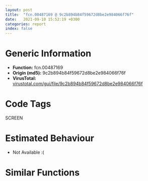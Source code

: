 ```yaml
---
layout: post
title:  "fcn.00487169 @ 9c2b894b84f59672d8be2e984066f76f"
date:   2021-09-10 15:52:19 +0300
categories: report
index: false
---
```


# Generic Information
- **Function:** fcn.00487169
- **Origin (md5):** 9c2b894b84f59672d8be2e984066f76f
- **VirusTotal:** [virustotal.com/gui/file/9c2b894b84f59672d8be2e984066f76f][virustotal_ref]

# Code Tags
<span class="tag" id="SCREEN">SCREEN</span>


# Estimated Behaviour
<ul><li class="bhv-desc" id="na">Not Available :(</li></ul>

# Similar Functions
<script type="text/javascript" src="https://www.gstatic.com/charts/loader.js"></script>
<script type="text/javascript">

    google.charts.load('current', {'packages':['corechart']});
    google.charts.setOnLoadCallback(drawChart);

    function drawChart() {
    var data = new google.visualization.DataTable();
        data.addColumn('number', 'X');
        data.addColumn('number', 'Y');
        data.addColumn({type: 'string', role: 'tooltip', 'p': {'html': true}});
        data.addColumn({'type': 'string', 'role': 'style'});
        
        data.addRows([
    [0, 0, '<b><a href="/report/fcn.00487169@9c2b894b84f59672d8be2e984066f76f">fcn.00487169</a><br>@9c2b894b84f59672d8be2e984066f76f</b><br>', 'point { fill-color: #e0440e; }'],

        ]);

    var options = {
        title: 'Similarity Plot',
        legend: 'none',
        colors: ['#dedbd9', '#e6693e', '#ec8f6e', '#f3b49f', '#f6c7b6'],
        tooltip: {isHtml: true, trigger: 'both'},
        explorer: {
        actions: ["dragToZoom", "rightClickToReset"],
        },
        chartArea: {
        width: '80%',
        height: '80%'
        },
        width: '100%',
        height: '100%'
    };

    var chart = new google.visualization.ScatterChart(document.getElementById('chart_div'));

    chart.draw(data, options);
    }
    
</script>


<div id="chart_div" style="width: 100%px; height: 100%;"></div>

# Disassembled Code
{% highlight nasm %}

push ebp
mov ebp, esp
sub esp, 0x50
mov eax, dword[0x5d9004]
xor eax, ebp
mov dword[ebp-4], eax
push ebx
mov ebx, ecx
push esi
push edi
mov eax, dword[ebx]
mov esi, dword[eax+0x168]
mov ecx, esi
call fcn.00553897
mov ecx, ebx
call esi
test eax, eax
jne off.b71
mov eax, dword[ebx]
mov esi, dword[eax+0x16c]
mov ecx, esi
call fcn.00553897
mov ecx, ebx
call esi
test eax, eax
je off.b1292
mov eax, dword[ebx]
mov esi, dword[eax+0x1cc]
mov ecx, esi
call fcn.00553897
mov ecx, ebx
call esi
test eax, eax
je off.b1292
lea eax, [ebp-0x24]
xor edi, edi
push eax
push dword[ebx+0x20]
mov dword[ebp-0x24], edi
mov dword[ebp-0x20], edi
mov dword[ebp-0x1c], edi
mov dword[ebp-0x18], edi
call dword[sym.imp.USER32.dll_GetWindowRect]
mov eax, dword[ebx]
mov esi, dword[eax+0x19c]
mov ecx, esi
call fcn.00553897
mov ecx, ebx
call esi
lea ecx, [ebp-0x24]
push ecx
mov ecx, eax
call fcn.0041288e
lea eax, [ebp-0x44]
mov dword[ebp-0x44], edi
push eax
mov dword[ebp-0x40], edi
call dword[sym.imp.USER32.dll_GetCursorPos]
mov eax, dword[ebx+0x168]
mov dword[ebp-0x3c], eax
mov eax, dword[ebx+0x16c]
mov dword[ebp-0x38], eax
lea eax, [ebp-0x3c]
push eax
push dword[ebx+0x20]
call dword[sym.imp.USER32.dll_ClientToScreen]
mov eax, dword[ebx]
lea ecx, [ebp+8]
push dword[ebp+0x18]
push ecx
mov esi, dword[eax+0x2c0]
mov ecx, esi
call fcn.00553897
mov ecx, ebx
call esi
test eax, eax
je off.b1292
push 0x10
pop eax
mov dword[ebp-0x34], eax
mov ecx, 0x5d85c0
mov dword[ebp-0x30], eax
mov dword[ebp-0x2c], eax
mov dword[ebp-0x28], eax
lea eax, [ebp-0x34]
push eax
lea eax, [ebp+8]
push eax
call fcn.0045c738
mov eax, dword[ebx]
lea esi, [ebp+8]
sub esp, 0x10
mov edi, esp
movsd dword
movsd dword
movsd dword
movsd dword
mov esi, dword[eax+0x214]
mov ecx, esi
call fcn.00553897
mov ecx, ebx
call esi
mov edi, eax
mov dword[ebp-0x48], edi
test edi, edi
je off.b1295
mov eax, dword[ebx]
mov esi, dword[eax+0x19c]
mov ecx, esi
call fcn.00553897
mov ecx, ebx
call esi
push eax
mov ecx, 0x5d85c0
call fcn.0045d18a
cmp dword[ebp+0x18], 1
je off.b381
test eax, eax
je off.b381
cmp dword[0x5e1308], 0
jne off.b381
mov eax, dword[ebx]
mov esi, dword[eax+0x31c]
mov ecx, esi
call fcn.00553897
mov ecx, ebx
call esi
add edi, 0xd8
lea esi, [ebx+0x1e8]
push 0
movsd dword
movsd dword
movsd dword
movsd dword
mov eax, dword[ebx]
mov edi, dword[ebp-0x48]
push edi
mov esi, dword[eax+0x21c]
mov ecx, esi
call fcn.00553897
mov ecx, ebx
call esi
mov eax, dword[ebp-0x44]
mov dword[ebp-0x50], eax
mov eax, dword[ebp-0x40]
mov dword[ebp-0x4c], eax
lea eax, [ebp-0x50]
push eax
push dword[ebx+0x20]
call dword[sym.imp.USER32.dll_ScreenToClient]
cmp dword[ebp+0x18], 1
jne off.b564
movzx ecx, word[ebp-0x4c]
movzx eax, word[ebp-0x50]
shl ecx, 0x10
or ecx, eax
push ecx
push 0xffff
push 0x202
push dword[ebx+0x20]
call dword[sym.imp.USER32.dll_SendMessageW]
mov eax, dword[ebx]
mov esi, dword[eax+0x16c]
mov ecx, esi
call fcn.00553897
mov ecx, ebx
call esi
test eax, eax
je off.b564
mov eax, dword[ebx]
push 0
mov esi, dword[eax+0x228]
mov ecx, esi
call fcn.00553897
mov ecx, ebx
call esi
test eax, eax
je off.b564
movzx edx, word[ebp-0x4c]
movzx ecx, word[ebp-0x50]
shl edx, 0x10
or edx, ecx
push edx
push 0
push 0x202
push dword[eax+0x20]
call dword[sym.imp.USER32.dll_SendMessageW]
push dword[ebx+0x20]
call dword[sym.imp.USER32.dll_GetParent]
push eax
call fcn.00415cb4
push edi
mov ecx, ebx
mov esi, eax
call fcn.0045d636
mov ecx, dword[ebx+0xb8]
mov eax, dword[ebx]
test ecx, ecx
je off.b628
mov esi, dword[eax+0x220]
push ecx
mov ecx, esi
call fcn.00553897
mov ecx, ebx
call esi
and dword[ebx+0xb8], 0
jmp off.b646
push esi
mov esi, dword[eax+0x220]
mov ecx, esi
call fcn.00553897
mov ecx, ebx
call esi
mov eax, dword[edi]
push ebx
mov esi, dword[eax+0x178]
mov ecx, esi
call fcn.00553897
mov ecx, edi
call esi
mov eax, dword[edi]
mov esi, dword[eax+0x188]
mov ecx, esi
call fcn.00553897
mov ecx, edi
call esi
mov esi, dword[ebx]
xor eax, eax
push eax
push 0x11
push eax
mov esi, dword[esi+0x238]
mov ecx, esi
push eax
push eax
push eax
push 0x5df758
call fcn.00553897
mov ecx, ebx
call esi
cmp dword[ebp+0x18], 1
jne off.b775
mov eax, dword[ebx]
mov esi, dword[eax+0x1b8]
mov ecx, esi
call fcn.00553897
mov ecx, ebx
call esi
test al, 1
je off.b775
mov eax, dword[edi]
push 0
mov esi, dword[eax+0x210]
mov ecx, esi
call fcn.00553897
mov ecx, edi
call esi
mov byte[edi+0x80], 1
mov eax, dword[ebx]
mov esi, dword[eax+0x2c4]
mov ecx, esi
call fcn.00553897
mov ecx, ebx
call esi
mov eax, dword[ebx]
mov esi, dword[eax+0x1c0]
mov ecx, esi
call fcn.00553897
mov ecx, ebx
call esi
mov ecx, dword[ebx]
or eax, 1
push eax
mov esi, dword[ecx+0x1e4]
mov ecx, esi
call fcn.00553897
mov ecx, ebx
call esi
mov eax, dword[ebx]
mov esi, dword[eax+0x210]
mov ecx, esi
call fcn.00553897
mov ecx, ebx
call esi
cmp byte[ebp+0x1c], 0
je off.b906
mov eax, dword[ebx]
push 0
mov esi, dword[eax+0x228]
mov ecx, esi
call fcn.00553897
mov ecx, ebx
call esi
mov edi, eax
mov ecx, dword[edi]
mov esi, dword[ecx+0x1d0]
mov ecx, esi
call fcn.00553897
mov ecx, edi
call esi
mov edi, dword[ebp-0x48]
cmp dword[ebp+0x18], 1
jne off.b1124
xor eax, eax
mov dword[ebp-0x14], eax
mov dword[ebp-0x10], eax
mov dword[ebp-0xc], eax
mov dword[ebp-8], eax
lea eax, [ebp-0x14]
push eax
push dword[edi+0x20]
call dword[sym.imp.USER32.dll_GetWindowRect]
mov eax, dword[ebx+0x168]
mov dword[ebp-0x3c], eax
mov eax, dword[ebx+0x16c]
mov dword[ebp-0x38], eax
lea eax, [ebp-0x3c]
push eax
push dword[edi+0x20]
call dword[sym.imp.USER32.dll_ClientToScreen]
mov eax, dword[ebp-0x3c]
mov ecx, dword[ebp-0xc]
cmp eax, ecx
jg off.b989
cmp eax, dword[ebp-0x14]
jge off.b1005
sub ecx, dword[ebp-0x14]
mov eax, ecx
cdq
sub eax, edx
sar eax, 1
add eax, dword[ebp-0x14]
mov dword[ebp-0x3c], eax
mov edx, dword[ebp-0x38]
cmp edx, dword[ebp-8]
jg off.b1018
cmp edx, dword[ebp-0x10]
jge off.b1053
mov eax, dword[edi]
mov esi, dword[eax+0x170]
mov ecx, esi
call fcn.00553897
mov ecx, edi
call esi
cdq
sub eax, edx
mov edx, eax
mov eax, dword[ebp-0x3c]
sar edx, 1
add edx, dword[ebp-0x10]
mov dword[ebp-0x38], edx
mov ecx, dword[ebp-0x44]
sub ecx, eax
mov eax, dword[ebp-0x40]
sub eax, edx
push eax
push ecx
lea eax, [ebp-0x14]
push eax
call dword[sym.imp.USER32.dll_OffsetRect]
mov eax, dword[ebp-8]
mov ecx, edi
sub eax, dword[ebp-0x10]
push 0x14
push eax
mov eax, dword[ebp-0xc]
sub eax, dword[ebp-0x14]
push eax
push dword[ebp-0x10]
push dword[ebp-0x14]
push 0
call fcn.0041be5d
mov eax, dword[ebp-0x44]
mov dword[edi+0x130], eax
mov eax, dword[ebp-0x40]
mov dword[edi+0x134], eax
cmp byte[ebp+0x1c], 0
je off.b1292
push 8
mov ecx, edi
call fcn.0041bf0a
mov eax, dword[ebx]
mov esi, dword[eax+0x19c]
mov ecx, esi
call fcn.00553897
mov ecx, ebx
call esi
push 0x5b1
push 0
lea ecx, [ebp-0x24]
push ecx
push dword[eax+0x20]
call dword[sym.imp.USER32.dll_RedrawWindow]
mov eax, dword[ebx]
push 0x59f668
mov esi, dword[eax+0x19c]
mov ecx, esi
call fcn.00553897
mov ecx, ebx
call esi
mov ecx, eax
call fcn.00431851
test eax, eax
je off.b1262
mov eax, dword[ebx]
mov esi, dword[eax+0x19c]
mov ecx, esi
call fcn.00553897
mov ecx, ebx
call esi
mov edi, eax
push 0
mov ecx, dword[edi]
mov esi, dword[ecx+0x1c4]
mov ecx, esi
call fcn.00553897
mov ecx, edi
call esi
mov edi, dword[ebp-0x48]
mov eax, dword[ebx]
mov esi, dword[eax+0x1d8]
mov ecx, esi
call fcn.00553897
mov ecx, ebx
call esi
test eax, eax
je off.b1292
mov ecx, edi
call fcn.0041bde5
xor eax, eax
inc eax
mov ecx, dword[ebp-4]
pop edi
pop esi
xor ecx, ebp
pop ebx
call fcn.00553199
mov esp, ebp
pop ebp
ret 0x18

{% endhighlight %}

[virustotal_ref]: https://www.virustotal.com/gui/file/9c2b894b84f59672d8be2e984066f76f